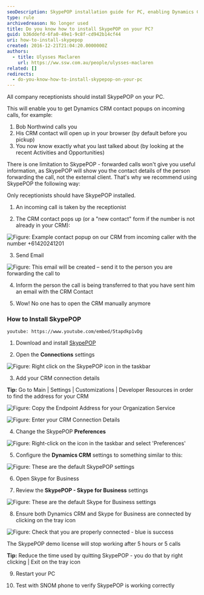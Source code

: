 ```yaml
---
seoDescription: SkypePOP installation guide for PC, enabling Dynamics CRM contact popups on incoming calls.
type: rule
archivedreason: No longer used
title: Do you know how to install SkypePOP on your PC?
guid: b36ddefd-6fa0-49e1-9c8f-cd942b14cf44
uri: how-to-install-skypepop
created: 2016-12-21T21:04:20.0000000Z
authors:
  - title: Ulysses Maclaren
    url: https://ww.ssw.com.au/people/ulysses-maclaren
related: []
redirects:
  - do-you-know-how-to-install-skypepop-on-your-pc
---
```


All company receptionists should install SkypePOP on your PC.

This will enable you to get Dynamics CRM contact popups on incoming calls, for example:

1. Bob Northwind calls you
2. His CRM contact will open up in your browser (by default before you pickup)
3. You now know exactly what you last talked about (by looking at the recent Activities and Opportunities)

There is one limitation to SkypePOP - forwarded calls won't give you useful information, as SkypePOP will show you the contact details of the person forwarding the call, not the external client. That's why we recommend using SkypePOP the following way:

<!--endintro-->

Only receptionists should have SkypePOP installed.

1. An incoming call is taken by the receptionist

2. The CRM contact pops up (or a "new contact" form if the number is not already in your CRM):

![Figure: Example contact popup on our CRM from incoming caller with the number +61420241201](example-email-a-link.png)

3. Send Email

![Figure: This email will be created – send it to the person you are forwarding the call to](send-email.png)

4. Inform the person the call is being transferred to that you have sent him an email with the CRM Contact

5. Wow! No one has to open the CRM manually anymore

### How to Install SkypePOP

`youtube: https://www.youtube.com/embed/5tapdkp1vDg`

1. Download and install [SkypePOP](https://www.skypepop.com/)

2. Open the **Connections** settings

![Figure: Right click on the SkypePOP icon in the taskbar](2016-11-18_16-35-15.jpg)

3. Add your CRM connection details

**Tip:** Go to Main | Settings | Customizations | Developer Resources in order to find the address for your CRM

![Figure: Copy the Endpoint Address for your Organization Service](CRM_Endpoint_Address_SkypePOP.jpg)

![Figure: Enter your CRM Connection Details](2016-12-02_15-14-23.jpg)

4. Change the SkypePOP **Preferences**

![Figure: Right-click on the icon in the taskbar and select 'Preferences'](2016-12-22_9-13-03.jpg)

5. Configure the **Dynamics CRM** settings to something similar to this:

![Figure: These are the default SkypePOP settings](50.jpg)

6. Open Skype for Business

7. Review the **SkypePOP - Skype for Business** settings

![Figure: These are the default Skype for Business settings](2016-11-18_16-44-59.jpg)

8. Ensure both Dynamics CRM and Skype for Business are connected by clicking on the tray icon

![Figure: Check that you are properly connected - blue is success](2016-11-18_16-47-00.jpg)

The SkypePOP demo license will stop working after 5 hours or 5 calls

**Tip:** Reduce the time used by quitting SkypePOP - you do that by right clicking | Exit on the tray icon

9. Restart your PC

10. Test with SNOM phone to verify SkypePOP is working correctly
